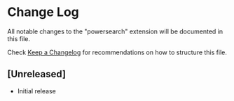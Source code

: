 # Change Log

All notable changes to the "powersearch" extension will be documented in this file.

Check [Keep a Changelog](http://keepachangelog.com/) for recommendations on how to structure this file.

## [Unreleased]

- Initial release